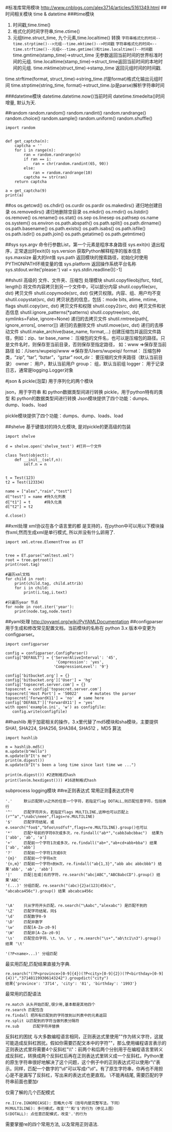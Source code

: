 #标准库常用模块
http://www.cnblogs.com/alex3714/articles/5161349.html
##时间相关模块
time & datetime
###time模块
1. 时间戳,time.time()
2. 格式化的时间字符串,time.ctime()
3. 元组time.struct_time, 九个元素,time.localtime()
转换
`字符串格式化的时间--time.strptime()-->元组--time.mktime()-->时间戳`
`字符串格式化的时间<--time.strftime()--元组<--time.gmtime()和time.localtime()--时间戳`
time.gmtime(stamp_time)->struct_time 无参数返回当前时间的世界标准时间的元组.
time.localtime(stamp_time)->struct_time返回当前时间的本地时间的元组.
time.mktime(struct_time)->stamp_time 返回元组时间的时间戳.

time.strftime(format, struct_time)->string_time.(f是format)格式化输出元组时间
time.strptime(string_time, format)->struct_time.(p是parse)解析字符串时间

###datetime模块
datetime.datetime.now()当前时间
datetime.timedelta()时间增量, 默认为天.

##random
random.random()
random.randint()
random.randrange()
random.choice()
random.sample()
random.uniform()
random.shuffle()
```
import random


def get_captcha(n):
    captcha = ''
    for i in range(n):
        ran = random.randrange(n)
        if ran == i:
            ran = chr(random.randint(65, 90))
        else:
            ran = random.randrange(10)
        captcha += str(ran)
    return captcha

a = get_captcha(9)
print(a)
```
##os
os.getcwd()
os.chdir()
os.curdir
os.pardir
os.makedirs() 递归地创建目录
os.removedirs() 递归地删除空目录
os.mkdir()
os.rmdir()
os.listdir()
os.remove()
os.rename()
os.stat()
os.sep
os.linesep
os.pathsep
os.name
os.system()
os.environ
os.path.abspath()
os.path.split()
os.path.dirname()
os.path.basename()
os.path.exists()
os.path.isabs()
os.path.isfile()
os.path.isdir()
os.path.join()
os.path.getatime()
os.path.getmtime()


##sys
sys.argv           命令行参数List，第一个元素是程序本身路径
sys.exit(n)        退出程序，正常退出时exit(0)
sys.version        获取Python解释程序的版本信息
sys.maxsize         最大的Int值
sys.path           返回模块的搜索路径，初始化时使用PYTHONPATH环境变量的值
sys.platform       返回操作系统平台名称
sys.stdout.write('please:')
val = sys.stdin.readline()[:-1]

##shutil
高级的 文件、文件夹、压缩包 处理模块
shutil.copyfileobj(fsrc, fdst[, length])
将文件内容拷贝到另一个文件中，可以部分内容
shutil.copyfile(src, dst)
拷贝文件
shutil.copymode(src, dst)
仅拷贝权限。内容、组、用户均不变
shutil.copystat(src, dst)
拷贝状态的信息，包括：mode bits, atime, mtime, flags
shutil.copy(src, dst)
拷贝文件和权限
shutil.copy2(src, dst)
拷贝文件和状态信息
shutil.ignore_patterns(*patterns)
shutil.copytree(src, dst, symlinks=False, ignore=None)
递归的去拷贝文件
shutil.rmtree(path[, ignore_errors[, onerror]])
递归的去删除文件
shutil.move(src, dst)
递归的去移动文件
shutil.make_archive(base_name, format,...)
创建压缩包并返回文件路径，例如：zip、tar
base_name： 压缩包的文件名，也可以是压缩包的路径。只是文件名时，则保存至当前目录，否则保存至指定路径，
如：www                        =>保存至当前路径
如：/Users/wupeiqi/www =>保存至/Users/wupeiqi/
format：	压缩包种类，“zip”, “tar”, “bztar”，“gztar”
root_dir：	要压缩的文件夹路径（默认当前目录）
owner：	用户，默认当前用户
group：	组，默认当前组
logger：	用于记录日志，通常是logging.Logger对象

#json & pickle(泡菜)
用于序列化的两个模块

json，用于字符串 和 python数据类型间进行转换
pickle，用于python特有的类型 和 python的数据类型间进行转换
Json模块提供了四个功能：dumps、dump、loads、load

pickle模块提供了四个功能：dumps、dump、loads、load


##shelve
基于键值对的持久化模块, 是对pickle的更高级的包装
```
import shelve
 
d = shelve.open('shelve_test') #打开一个文件
 
class Test(object):
    def __init__(self,n):
        self.n = n
 
 
t = Test(123) 
t2 = Test(123334)
 
name = ["alex","rain","test"]
d["test"] = name #持久化列表
d["t1"] = t      #持久化类
d["t2"] = t2
 
d.close()
```
##xml处理
xml协议在各个语言里的都 是支持的，在python中可以用以下模块操作xml,然而生成xml是单行模式, 所以并没有什么卵用了. 

```
import xml.etree.ElementTree as ET


tree = ET.parse("xmltest.xml")
root = tree.getroot()
print(root.tag)
 
#遍历xml文档
for child in root:
    print(child.tag, child.attrib)
    for i in child:
        print(i.tag,i.text)
 
#只遍历year 节点
for node in root.iter('year'):
    print(node.tag,node.text)
```
##yaml处理
http://pyyaml.org/wiki/PyYAMLDocumentation 
##configparser
用于生成和修改常见配置文档，当前模块的名称在 python 3.x 版本中变更为 configparser。

```
import configparser
 
config = configparser.ConfigParser()
config["DEFAULT"] = {'ServerAliveInterval': '45',
                      'Compression': 'yes',
                     'CompressionLevel': '9'}
 
config['bitbucket.org'] = {}
config['bitbucket.org']['User'] = 'hg'
config['topsecret.server.com'] = {}
topsecret = config['topsecret.server.com']
topsecret['Host Port'] = '50022'     # mutates the parser
topsecret['ForwardX11'] = 'no'  # same here
config['DEFAULT']['ForwardX11'] = 'yes'
with open('example.ini', 'w') as configfile:
   config.write(configfile)
```
##hashlib
用于加密相关的操作，3.x里代替了md5模块和sha模块，主要提供 SHA1, SHA224, SHA256, SHA384, SHA512 ，MD5 算法

```
import hashlib
 
m = hashlib.md5()
m.update(b"Hello")
m.update(b"It's me")
print(m.digest())
m.update(b"It's been a long time since last time we ...")
 
print(m.digest()) #2进制格式hash
print(len(m.hexdigest())) #16进制格式hash
```
subprocess
logging模块
##re正则表达式
常用正则表达式符号

```
'.'     默认匹配除\n之外的任意一个字符，若指定flag DOTALL,则匹配任意字符，包括换行
'^'     匹配字符开头，若指定flags MULTILINE,这种也可以匹配上(r"^a","\nabc\neee",flags=re.MULTILINE)
'$'     匹配字符结尾，或e.search("foo$","bfoo\nsdfsf",flags=re.MULTILINE).group()也可以
'*'     匹配*号前的字符0次或多次，re.findall("ab*","cabb3abcbbac")  结果为['abb', 'ab', 'a']
'+'     匹配前一个字符1次或多次，re.findall("ab+","ab+cd+abb+bba") 结果['ab', 'abb']
'?'     匹配前一个字符1次或0次
'{m}'   匹配前一个字符m次
'{n,m}' 匹配前一个字符n到m次，re.findall("ab{1,3}","abb abc abbcbbb") 结果'abb', 'ab', 'abb']
'|'     匹配|左或|右的字符，re.search("abc|ABC","ABCBabcCD").group() 结果'ABC'
'(...)' 分组匹配，re.search("(abc){2}a(123|456)c", "abcabca456c").group() 结果 abcabca456c
 
 
'\A'    只从字符开头匹配，re.search("\Aabc","alexabc") 是匹配不到的
'\Z'    匹配字符结尾，同$
'\d'    匹配数字0-9
'\D'    匹配非数字
'\w'    匹配[A-Za-z0-9]
'\W'    匹配非[A-Za-z0-9]
'\s'    匹配空白字符、\t、\n、\r , re.search("\s+","ab\tc1\n3").group() 结果 '\t'
 
'(?P<name>...)' 分组匹配
```
最实用匹配,匹配结果直接为字典.
```
re.search("(?P<province>[0-9]{4})(?P<city>[0-9]{2})(?P<birthday>[0-9]{4})","371481199306143242").groupdict("city") 
结果{'province': '3714', 'city': '81', 'birthday': '1993'}
```
最常用的匹配语法

```
re.match 从头开始匹配,很少用,基本都是其他四个
re.search 匹配包含
re.findall 把所有匹配到的字符放到以列表中的元素返回
re.split 以匹配到的字符当做列表分隔符
re.sub      匹配字符并替换
```

反斜杠的困扰
与大多数编程语言相同，正则表达式里使用"\"作为转义字符，这就可能造成反斜杠困扰。假如你需要匹配文本中的字符"\"，那么使用编程语言表示的正则表达式里将需要4个反斜杠"\\\\"：前两个和后两个分别用于在编程语言里转义成反斜杠，转换成两个反斜杠后再在正则表达式里转义成一个反斜杠。Python里的原生字符串很好地解决了这个问题，这个例子中的正则表达式可以使用r"\\"表示。同样，匹配一个数字的"\\d"可以写成r"\d"。有了原生字符串，你再也不用担心是不是漏写了反斜杠，写出来的表达式也更直观。
\不能再结尾, 需要匹配的字符串前面也要加r

仅需了解的几个匹配模式

```
re.I(re.IGNORECASE): 忽略大小写（括号内是完整写法，下同）
M(MULTILINE): 多行模式，改变'^'和'$'的行为（参见上图）
S(DOTALL): 点任意匹配模式，改变'.'的行为
```
需要掌握re的四个常用方法, 以及常用正则语法.

